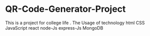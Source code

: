 # QR-Code-Generator-Project
This is a project for college life . The Usage of technology html CSS JavaScript react node-Js express-Js MongoDB
